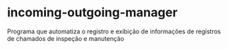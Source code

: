 # incoming-outgoing-manager
Programa que automatiza o registro e exibição de informações de registros de chamados de inspeção e manutenção
